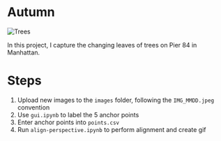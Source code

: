 # Autumn

![Trees](./autumn.gif)

In this project, I capture the changing leaves of trees on Pier 84 in Manhattan.

# Steps

1. Upload new images to the `images` folder, following the `IMG_MMDD.jpeg` convention
2. Use `gui.ipynb` to label the 5 anchor points
3. Enter anchor points into `points.csv`
4. Run `align-perspective.ipynb` to perform alignment and create gif
